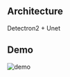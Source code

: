 ## Architecture
Detectron2 + Unet
## Demo
![demo](https://user-images.githubusercontent.com/72034584/209396206-9e2e1fed-b495-4251-8311-2614c16fdf73.png)
